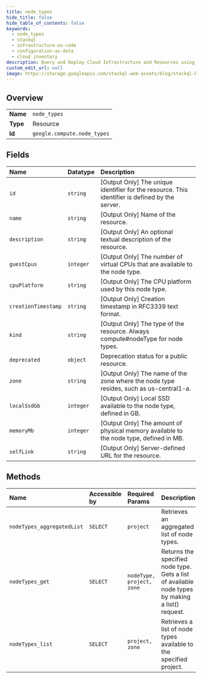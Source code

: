 ```yaml
---
title: node_types
hide_title: false
hide_table_of_contents: false
keywords:
  - node_types
  - stackql
  - infrastructure-as-code
  - configuration-as-data
  - cloud inventory
description: Query and Deploy Cloud Infrastructure and Resources using SQL
custom_edit_url: null
image: https://storage.googleapis.com/stackql-web-assets/blog/stackql-blog-post-featured-image.png
---
```

  
    

## Overview
<table><tbody>
<tr><td><b>Name</b></td><td><code>node_types</code></td></tr>
<tr><td><b>Type</b></td><td>Resource</td></tr>
<tr><td><b>Id</b></td><td><code>google.compute.node_types</code></td></tr>
</tbody></table>

## Fields
| Name | Datatype | Description |
|:-----|:---------|:------------|
| `id` | `string` | [Output Only] The unique identifier for the resource. This identifier is defined by the server. |
| `name` | `string` | [Output Only] Name of the resource. |
| `description` | `string` | [Output Only] An optional textual description of the resource. |
| `guestCpus` | `integer` | [Output Only] The number of virtual CPUs that are available to the node type. |
| `cpuPlatform` | `string` | [Output Only] The CPU platform used by this node type. |
| `creationTimestamp` | `string` | [Output Only] Creation timestamp in RFC3339 text format. |
| `kind` | `string` | [Output Only] The type of the resource. Always compute#nodeType for node types. |
| `deprecated` | `object` | Deprecation status for a public resource. |
| `zone` | `string` | [Output Only] The name of the zone where the node type resides, such as us-central1-a. |
| `localSsdGb` | `integer` | [Output Only] Local SSD available to the node type, defined in GB. |
| `memoryMb` | `integer` | [Output Only] The amount of physical memory available to the node type, defined in MB. |
| `selfLink` | `string` | [Output Only] Server-defined URL for the resource. |
## Methods
| Name | Accessible by | Required Params | Description |
|:-----|:--------------|:----------------|:------------|
| `nodeTypes_aggregatedList` | `SELECT` | `project` | Retrieves an aggregated list of node types. |
| `nodeTypes_get` | `SELECT` | `nodeType, project, zone` | Returns the specified node type. Gets a list of available node types by making a list() request. |
| `nodeTypes_list` | `SELECT` | `project, zone` | Retrieves a list of node types available to the specified project. |
